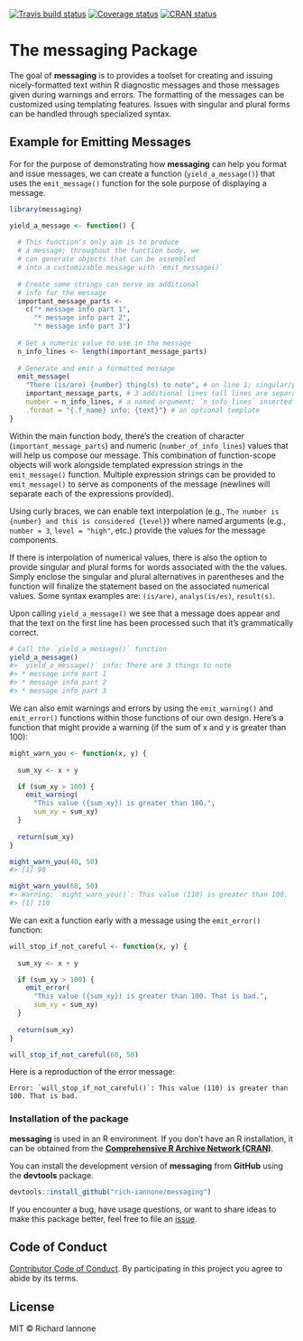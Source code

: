 
<!-- README.md is generated from README.Rmd. Please edit that file -->

[![Travis build
status](https://travis-ci.org/rich-iannone/messaging.svg?branch=master)](https://travis-ci.org/rich-iannone/messaging)
[![Coverage
status](https://codecov.io/gh/rich-iannone/messaging/branch/master/graph/badge.svg)](https://codecov.io/github/rich-iannone/messaging?branch=master)
[![CRAN
status](https://www.r-pkg.org/badges/version/messaging)](https://cran.r-project.org/package=messaging)

# The **messaging** Package

The goal of **messaging** is to provides a toolset for creating and
issuing nicely-formatted text within R diagnostic messages and those
messages given during warnings and errors. The formatting of the
messages can be customized using templating features. Issues with
singular and plural forms can be handled through specialized syntax.

## Example for Emitting Messages

For for the purpose of demonstrating how **messaging** can help you
format and issue messages, we can create a function
(`yield_a_message()`) that uses the `emit_message()` function for the
sole purpose of displaying a message.

``` r
library(messaging)

yield_a_message <- function() {
  
  # This function's only aim is to produce
  # a message; throughout the function body, we
  # can generate objects that can be assembled
  # into a customizable message with `emit_message()`
  
  # Create some strings can serve as additional
  # info for the message 
  important_message_parts <- 
    c("* message info part 1",
      "* message info part 2",
      "* message info part 3")
  
  # Get a numeric value to use in the message
  n_info_lines <- length(important_message_parts)
  
  # Generate and emit a formatted message
  emit_message(
    "There (is/are) {number} thing(s) to note", # on line 1; singular/plural syntax
    important_message_parts, # 3 additional lines (all lines are separated with `/n`)
    number = n_info_lines, # a named argument; `n_info_lines` inserted into {number}
    .format = "{.f_name} info: {text}") # an optional template
}
```

Within the main function body, there’s the creation of character
(`important_message_parts`) and numeric (`number_of_info_lines`) values
that will help us compose our message. This combination of
function-scope objects will work alongside templated expression strings
in the `emit_message()` function. Multiple expression strings can be
provided to `emit_message()` to serve as components of the message
(newlines will separate each of the expressions provided).

Using curly braces, we can enable text interpolation (e.g., `The number
is {number} and this is considered {level}`) where named arguments
(e.g., `number = 3`, `level = "high"`, etc.) provide the values for the
message components.

If there is interpolation of numerical values, there is also the option
to provide singular and plural forms for words associated with the the
values. Simply enclose the singular and plural alternatives in
parentheses and the function will finalize the statement based on the
associated numerical values. Some syntax examples are: `(is/are)`,
`analys(is/es)`, `result(s)`.

Upon calling `yield_a_message()` we see that a message does appear and
that the text on the first line has been processed such that it’s
grammatically correct.

``` r
# Call the `yield_a_message()` function
yield_a_message()
#> `yield_a_message()` info: There are 3 things to note
#> * message info part 1
#> * message info part 2
#> * message info part 3
```

We can also emit warnings and errors by using the `emit_warning()` and
`emit_error()` functions within those functions of our own design.
Here’s a function that might provide a warning (if the sum of x and y
is greater than 100):

``` r
might_warn_you <- function(x, y) {
  
  sum_xy <- x + y

  if (sum_xy > 100) {
    emit_warning(
      "This value ({sum_xy}) is greater than 100.",
      sum_xy = sum_xy)
  }
  
  return(sum_xy)
}
```

``` r
might_warn_you(40, 50)
#> [1] 90
```

``` r
might_warn_you(60, 50)
#> Warning: `might_warn_you()`: This value (110) is greater than 100.
#> [1] 110
```

We can exit a function early with a message using the `emit_error()`
function:

``` r
will_stop_if_not_careful <- function(x, y) {
  
  sum_xy <- x + y

  if (sum_xy > 100) {
    emit_error(
      "This value ({sum_xy}) is greater than 100. That is bad.",
      sum_xy = sum_xy)
  }
  
  return(sum_xy)
}
```

``` r
will_stop_if_not_careful(60, 50)
```

Here is a reproduction of the error
    message:

    Error: `will_stop_if_not_careful()`: This value (110) is greater than 100. That is bad.

### Installation of the package

**messaging** is used in an R environment. If you don’t have an R
installation, it can be obtained from the [**Comprehensive R Archive
Network (CRAN)**](https://cran.r-project.org/).

You can install the development version of **messaging** from **GitHub**
using the **devtools** package.

``` r
devtools::install_github("rich-iannone/messaging")
```

If you encounter a bug, have usage questions, or want to share ideas to
make this package better, feel free to file an
[issue](https://github.com/rich-iannone/messaging/issues).

## Code of Conduct

[Contributor Code of
Conduct](https://github.com/rich-iannone/messaging/blob/master/CODE_OF_CONDUCT.md).
By participating in this project you agree to abide by its terms.

## License

MIT © Richard Iannone
